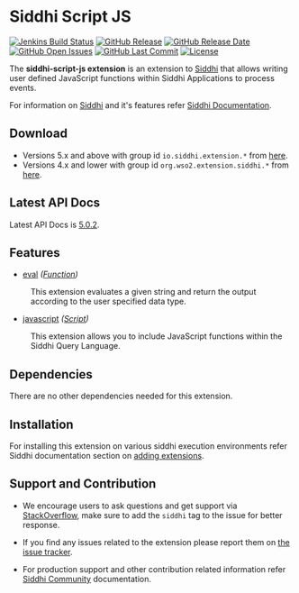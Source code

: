 Siddhi Script JS
===================

  [![Jenkins Build Status](https://wso2.org/jenkins/job/siddhi/job/siddhi-script-js/badge/icon)](https://wso2.org/jenkins/job/siddhi/job/siddhi-script-js/)
  [![GitHub Release](https://img.shields.io/github/release/siddhi-io/siddhi-script-js.svg)](https://github.com/siddhi-io/siddhi-script-js/releases)
  [![GitHub Release Date](https://img.shields.io/github/release-date/siddhi-io/siddhi-script-js.svg)](https://github.com/siddhi-io/siddhi-script-js/releases)
  [![GitHub Open Issues](https://img.shields.io/github/issues-raw/siddhi-io/siddhi-script-js.svg)](https://github.com/siddhi-io/siddhi-script-js/issues)
  [![GitHub Last Commit](https://img.shields.io/github/last-commit/siddhi-io/siddhi-script-js.svg)](https://github.com/siddhi-io/siddhi-script-js/commits/master)
  [![License](https://img.shields.io/badge/License-Apache%202.0-blue.svg)](https://opensource.org/licenses/Apache-2.0)

The **siddhi-script-js extension** is an extension to <a target="_blank" href="https://wso2.github.io/siddhi">Siddhi</a> that allows writing user defined JavaScript functions within Siddhi Applications to process events.

For information on <a target="_blank" href="https://siddhi.io/">Siddhi</a> and it's features refer <a target="_blank" href="https://siddhi.io/redirect/docs.html">Siddhi Documentation</a>. 

## Download

* Versions 5.x and above with group id `io.siddhi.extension.*` from <a target="_blank" href="https://mvnrepository.com/artifact/io.siddhi.extension.script.js/siddhi-script-js/">here</a>.
* Versions 4.x and lower with group id `org.wso2.extension.siddhi.*` from <a target="_blank" href="https://mvnrepository.com/artifact/org.wso2.extension.siddhi.script.js/siddhi-script-js">here</a>.

## Latest API Docs 

Latest API Docs is <a target="_blank" href="https://siddhi-io.github.io/siddhi-script-js/api/5.0.2">5.0.2</a>.

## Features

* <a target="_blank" href="https://siddhi-io.github.io/siddhi-script-js/api/5.0.2/#eval-function">eval</a> *(<a target="_blank" href="http://siddhi.io/en/v5.1/docs/query-guide/#function">Function</a>)*<br> <div style="padding-left: 1em;"><p>This extension evaluates a given string and return the output according to the user specified data type.</p></div>
* <a target="_blank" href="https://siddhi-io.github.io/siddhi-script-js/api/5.0.2/#javascript-script">javascript</a> *(<a target="_blank" href="http://siddhi.io/en/v5.1/docs/query-guide/#script">Script</a>)*<br> <div style="padding-left: 1em;"><p>This extension allows you to include JavaScript functions within the Siddhi Query Language.</p></div>

## Dependencies 

There are no other dependencies needed for this extension.

## Installation

For installing this extension on various siddhi execution environments refer Siddhi documentation section on <a target="_blank" href="https://siddhi.io/redirect/add-extensions.html">adding extensions</a>.

## Support and Contribution

* We encourage users to ask questions and get support via <a target="_blank" href="https://stackoverflow.com/questions/tagged/siddhi">StackOverflow</a>, make sure to add the `siddhi` tag to the issue for better response.

* If you find any issues related to the extension please report them on <a target="_blank" href="https://github.com/siddhi-io/siddhi-execution-string/issues">the issue tracker</a>.

* For production support and other contribution related information refer <a target="_blank" href="https://siddhi.io/community/">Siddhi Community</a> documentation.

